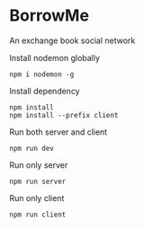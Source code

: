 # BorrowMe
An exchange book social network

Install nodemon globally
```
npm i nodemon -g
```
Install dependency
```
npm install 
npm install --prefix client
```
Run both server and client
```
npm run dev
```
Run only server
```
npm run server
```
Run only client
```
npm run client
```
